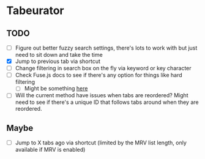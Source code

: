 # Tabeurator

## TODO

- [ ] Figure out better fuzzy search settings, there's lots to work with but just need to sit down and take the time
- [x] Jump to previous tab via shortcut
- [ ] Change filtering in search box on the fly via keyword or key character
- [ ] Check Fuse.js docs to see if there's any option for things like hard filtering
  - [ ] Might be something [here](https://www.fusejs.io/api/options.html#useextendedsearch)
- [ ] Will the current method have issues when tabs are reordered? Might need to see if there's a unique ID that follows tabs around when they are reordered.

## Maybe

- [ ] Jump to X tabs ago via shortcut (limited by the MRV list length, only available if MRV is enabled)
